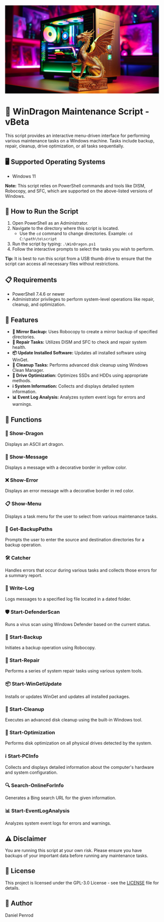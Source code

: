 ![WinDragon](/img/windragon.jpeg)

# 🐉 WinDragon Maintenance Script - vBeta

This script provides an interactive menu-driven interface for performing various maintenance tasks on a Windows machine. Tasks include backup, repair, cleanup, drive optimization, or all tasks sequentially.

## 🖥️ Supported Operating Systems
- Windows 11

**Note:** This script relies on PowerShell commands and tools like DISM, Robocopy, and SFC, which are supported on the above-listed versions of Windows.

## 🚀 How to Run the Script
1. Open PowerShell as an Administrator.
2. Navigate to the directory where this script is located.
   - Use the `cd` command to change directories. Example: `cd C:\path\to\script`
3. Run the script by typing: `.\WinDragon.ps1`
4. Follow the interactive prompts to select the tasks you wish to perform.

**Tip:** It is best to run this script from a USB thumb drive to ensure that the script can access all necessary files without restrictions.

## 📋 Requirements
- PowerShell 7.4.6 or newer
- Administrator privileges to perform system-level operations like repair, cleanup, and optimization.

## 🌟 Features
- **🔄 Mirror Backup:** Uses Robocopy to create a mirror backup of specified directories.
- **🔧 Repair Tasks:** Utilizes DISM and SFC to check and repair system health.
- **📦 Update Installed Software:** Updates all installed software using WinGet.
- **🧹 Cleanup Tasks:** Performs advanced disk cleanup using Windows Clean Manager.
- **💽 Drive Optimization:** Optimizes SSDs and HDDs using appropriate methods.
- **ℹ️ System Information:** Collects and displays detailed system information.
- **📊 Event Log Analysis:** Analyzes system event logs for errors and warnings.

## 🔧 Functions
### 🐉 Show-Dragon
Displays an ASCII art dragon.

### 💬 Show-Message
Displays a message with a decorative border in yellow color.

### ❌ Show-Error
Displays an error message with a decorative border in red color.

### 📋 Show-Menu
Displays a task menu for the user to select from various maintenance tasks.

### 📂 Get-BackupPaths
Prompts the user to enter the source and destination directories for a backup operation.

### 🛠️ Catcher
Handles errors that occur during various tasks and collects those errors for a summary report.

### 📝 Write-Log
Logs messages to a specified log file located in a dated folder.

### 🛡️ Start-DefenderScan
Runs a virus scan using Windows Defender based on the current status.

### 🔄 Start-Backup
Initiates a backup operation using Robocopy.

### 🔧 Start-Repair
Performs a series of system repair tasks using various system tools.

### 📦 Start-WinGetUpdate
Installs or updates WinGet and updates all installed packages.

### 🧹 Start-Cleanup
Executes an advanced disk cleanup using the built-in Windows tool.

### 💽 Start-Optimization
Performs disk optimization on all physical drives detected by the system.

### ℹ️ Start-PCInfo
Collects and displays detailed information about the computer's hardware and system configuration.

### 🔍 Search-OnlineForInfo
Generates a Bing search URL for the given information.

### 📊 Start-EventLogAnalysis
Analyzes system event logs for errors and warnings.

## ⚠️ Disclaimer
You are running this script at your own risk. Please ensure you have backups of your important data before running any maintenance tasks.

## 📜 License
This project is licensed under the GPL-3.0 License - see the [LICENSE](LICENSE) file for details.

## 👤 Author
Daniel Penrod

